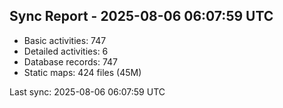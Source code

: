 ## Sync Report - 2025-08-06 06:07:59 UTC

- Basic activities: 747
- Detailed activities: 6
- Database records: 747
- Static maps: 424 files (45M)

Last sync: 2025-08-06 06:07:59 UTC

